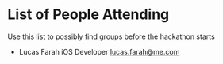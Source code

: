 # List of People Attending
Use this list to possibly find groups before the hackathon starts

- Lucas Farah
iOS Developer
lucas.farah@me.com
